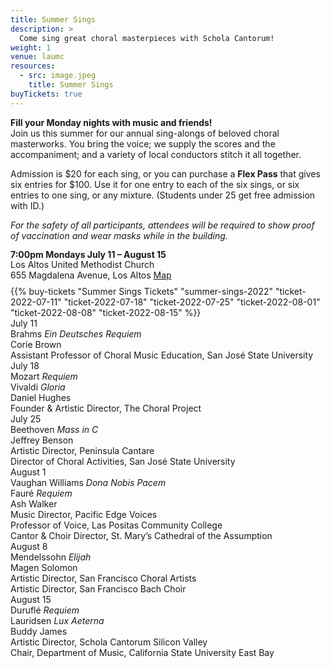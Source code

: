 ```yaml
---
title: Summer Sings
description: >
  Come sing great choral masterpieces with Schola Cantorum!
weight: 1
venue: laumc
resources:
  - src: image.jpeg
    title: Summer Sings
buyTickets: true
---
```


<p><b>Fill your Monday nights with music and friends!</b><br>
 Join us this summer for our annual sing-alongs of beloved choral masterworks.
 You bring the voice; we supply the scores and the accompaniment; and a variety of local conductors stitch it all
 together.</p>

 <p>Admission is $20 for each sing, or you can purchase a <b>Flex Pass</b> that
 gives six entries for $100. Use it for one entry to each of the six sings, or
 six entries to one sing, or any mixture. (Students under 25 get free admission
 with ID.)</p>

<p><i>For the safety of all participants, attendees will be required to show proof of vaccination and wear masks while in the building.</i></p>

<div class="concerttable">
    <div style="line-height:1.2">
         <b>7:00pm Mondays July 11 – August 15</b><br>
         Los Altos United Methodist Church<br>
         655 Magdalena Avenue, Los Altos <a class="venuemap" target="_blank" href="https://www.google.com/maps/place/Los+Altos+United+Methodist+Church/@37.3604399,-122.1163995,14z/data=!4m13!1m7!3m6!1s0x808fb13b09db205b:0x3cb6a0075024dc76!2s655+Magdalena+Ave,+Los+Altos,+CA+94024!3b1!8m2!3d37.3604399!4d-122.09889!3m4!1s0x808fb13baf46a387:0xcfbef6958c3a62d!8m2!3d37.3604399!4d-122.09889">Map</a><br>
    </div>
    <div style="margin-top:8px">
         {{% buy-tickets "Summer Sings Tickets" "summer-sings-2022" "ticket-2022-07-11" "ticket-2022-07-18" "ticket-2022-07-25" "ticket-2022-08-01" "ticket-2022-08-08" "ticket-2022-08-15" %}}
    </div>
</div>

<div id="summer-sing-table">
     <div class="summer-sing dated-event" data-event-date="2022-07-11">
         <div class="date">July 11</div>
         <div class="piece">Brahms <i>Ein Deutsches Requiem</i></div>
         <div class="conductor">Corie Brown</div>
         <div class="conductor-credits">Assistant Professor of Choral Music Education, San Jos&eacute; State University</div>
     </div>
     <div class="summer-sing dated-event" data-event-date="2022-07-18">
         <div class="date">July 18</div>
         <div class="piece">Mozart <i>Requiem</i></div>
         <div class="piece">Vivaldi <i>Gloria</i></div>
         <div class="conductor">Daniel Hughes</div>
         <div class="conductor-credits">Founder &amp; Artistic Director, The Choral Project</div>
     </div>
     <div class="summer-sing dated-event" data-event-date="2022-08-01">
         <div class="date">July 25</div>
         <div class="piece">Beethoven <i>Mass in C</i></div>
         <div class="conductor">Jeffrey Benson</div>
         <div class="conductor-credits">Artistic Director, Peninsula Cantare<br>
         Director of Choral Activities, San Jos&eacute; State University</div>
     </div>
     <div class="summer-sing dated-event" data-event-date="2022-08-08">
         <div class="date">August 1</div>
         <div class="piece">Vaughan Williams <i>Dona Nobis Pacem</i></div>
         <div class="piece">Faur&eacute; <i>Requiem</i></div>
         <div class="conductor">Ash Walker</div>
         <div class="conductor-credits">Music Director, Pacific Edge Voices<br>
         Professor of Voice, Las Positas Community College<br>
         Cantor &amp; Choir Director, St. Mary&rsquo;s Cathedral of the Assumption</div>
     </div>
     <div class="summer-sing dated-event" data-event-date="2022-08-15">
         <div class="date">August 8</div>
         <div class="piece">Mendelssohn <i>Elijah</i></div>
         <div class="conductor">Magen Solomon</div>
         <div class="conductor-credits">Artistic Director, San Francisco Choral Artists<br>
         Artistic Director, San Francisco Bach Choir</div>
     </div>
     <div class="summer-sing dated-event" data-event-date="2022-07-11">
         <div class="date">August 15</div>
         <div class="piece">Durufl&eacute; <i>Requiem</i></div>
         <div class="piece">Lauridsen <i>Lux Aeterna</i></div>
         <div class="conductor">Buddy James</div>
         <div class="conductor-credits">Artistic Director, Schola Cantorum Silicon Valley<br>
         Chair, Department of Music, California State University East Bay</div>
     </div>
 </div>

